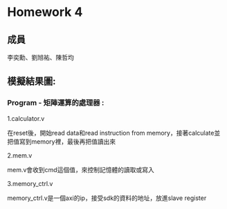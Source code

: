 Homework 4
====

## 成員
李奕勳、劉旭祐、陳哲均

## 模擬結果圖:

### Program - 矩陣運算的處理器 :
1.calculator.v

在reset後，開始read data和read instruction from memory，接著calculate並把值寫到memory裡，最後再把值讀出來

2.mem.v

mem.v會收到cmd這個值，來控制記憶體的讀取或寫入

3.memory_ctrl.v

memory_ctrl.v是一個axi的ip，接受sdk的資料的地址，放進slave register
